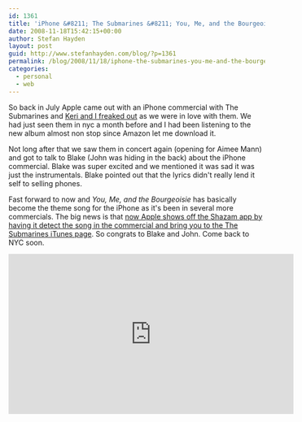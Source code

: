 ```yaml
---
id: 1361
title: 'iPhone &#8211; The Submarines &#8211; You, Me, and the Bourgeoisie'
date: 2008-11-18T15:42:15+00:00
author: Stefan Hayden
layout: post
guid: http://www.stefanhayden.com/blog/?p=1361
permalink: /blog/2008/11/18/iphone-the-submarines-you-me-and-the-bourgeoisie/
categories:
  - personal
  - web
---
```

So back in July Apple came out with an iPhone commercial with The Submarines and <a href="http://www.stefanhayden.com/blog/2008/07/25/the-submarines-in-iphone-commercial/">Keri and I freaked out</a> as we were in love with them. We had just seen them in nyc a month before and I had been listening to the new album almost non stop since Amazon let me download it.

Not long after that we saw them in concert again (opening for Aimee Mann) and got to talk to Blake (John was hiding in the back) about the iPhone commercial. Blake was super excited and we mentioned it was sad it was just the instrumentals. Blake pointed out that the lyrics didn't really lend it self to selling phones. 

Fast forward to now and <em>You, Me, and the Bourgeoisie</em> has basically become the theme song for the iPhone as it's been in several more commercials. The big news is that <a href="https://www.youtube.com/watch?v=kcYY-Ii7rcs">now Apple shows off the Shazam app by having it detect the song in the commercial and bring you to the The Submarines iTunes page</a>. So congrats to Blake and John. Come back to NYC soon.

<iframe width="560" height="315" src="https://www.youtube.com/embed/kcYY-Ii7rcs" title="YouTube video player" frameborder="0" allow="accelerometer; autoplay; clipboard-write; encrypted-media; gyroscope; picture-in-picture" allowfullscreen></iframe>
